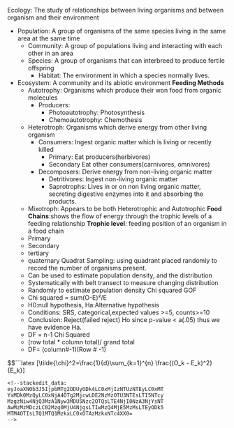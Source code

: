 Ecology: The study of relationships between living organisms and between organism and their environment
 - Population: A group of organisms of the  same species living in the same area at the same time
	 - Community: A group of populations living and interacting with each other in an area
	 - Species: A group of organisms that can interbreed to produce fertile offspring
		 - Habitat: The environment in which a species normally lives.
- Ecosystem:  A community and its abiotic environment
**Feeding Methods**
	- Autotrophy: Organisms which produce their won food from organic molecules
		- Producers:
			- Photoautotrophy: Photosynthesis
			- Chemoautotrophy: Chemothesis
	- Heterotroph: Organisms which derive energy from other living organism
		- Consumers: Ingest organic matter which is living or recently killed
			- Primary: Eat producers(herbivores)
			- Secondary Eat other consumers(carnivores, omnivores)
		- Decomposers: Derive energy from non-living organic matter
			- Detritivores: Ingest non-living organic matter
			- Saprotrophs: Lives in or on non living organic matter, secreting digestive enzymes into it and absorbing the products.
	- Mixotroph: Appears to be both Heterotrophic and Autotrophic
**Food Chains**:shows the flow of energy through the trophic levels of a feeding relationship
**Trophic level**: feeding position of an organism in a food chain
	- Primary
	- Secondary
	- tertiary
	- quaternary
Quadrat Sampling: using quadrant placed randomly to record the number of organisms present.
	- Can be used to estimate population density, and the distribution
	- Systematically with belt transect to measure changing distribution
	- Randomly to estimate population density
Chi squared GOF
	- Chi squared = sum(O-E)²/E
	- H0:null hypothesis, Ha:Alternative hypothesis
	- Conditions: SRS, categorical,expected values >=5, counts>=10
	- Conclusion: Reject(failed reject) Ho since p-value < a(.05) thus we have evidence Ha. 
	- DF = n-1
Chi Squared
	- (row total * column total)/ grand total
	- DF= (column#-1)(Row # -1)

$$```latex
\[\tilde{\chi}^2=\frac{1}{d}\sum_{k=1}^{n} \frac{(O_k - E_k)^2}{E_k}\]
```$$
<!--stackedit_data:
eyJoaXN0b3J5IjpbMTg2ODUyODk4LC0xMjIzNTUzNTEyLC0xMT
YxMDk0MzQyLC0xNjA4OTg2MjcwLDE2NzMzOTU3NTEsLTI5NTcy
MzgzNiw4NjQ3MzA1Nyw3MDU5Nzc2OTQsLTE4NjI0NzA3NjYsNT
AwMzMzMDczLC02Mzg0MjU4NjgsLTIwMzQ4MjE5MzMsLTEyODk5
MTM4OTIsLTQ1MTQ1MzkxLC0xOTAzMzkxNTc4XX0=
-->